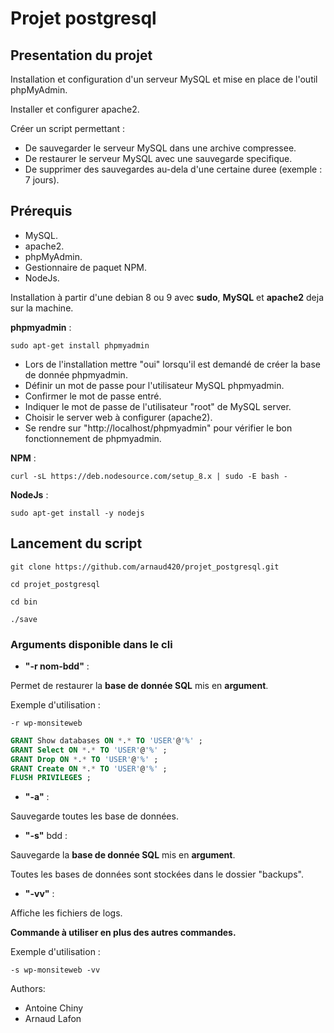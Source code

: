 # Projet postgresql


## Presentation du projet

Installation et configuration d'un serveur MySQL et mise en place de l'outil phpMyAdmin.

Installer et configurer apache2.

Créer un script permettant :

- De sauvegarder le serveur MySQL dans une archive compressee.
- De restaurer le serveur MySQL avec une sauvegarde specifique.
- De supprimer des sauvegardes au-dela d'une certaine duree (exemple : 7 jours).

## Prérequis

- MySQL.
- apache2.
- phpMyAdmin.
- Gestionnaire de paquet NPM. 
- NodeJs. 

Installation à partir d'une debian 8 ou 9 avec **sudo**, **MySQL** et **apache2** deja sur la machine.

**phpmyadmin** :

```
sudo apt-get install phpmyadmin
```

- Lors de l'installation mettre "oui" lorsqu'il est demandé de créer la base de donnée phpmyadmin. 
- Définir un mot de passe pour l'utilisateur MySQL phpmyadmin.
- Confirmer le mot de passe entré.
- Indiquer le mot de passe de l'utilisateur "root" de MySQL server.
- Choisir le server web à configurer (apache2).
- Se rendre sur "http://localhost/phpmyadmin" pour vérifier le bon fonctionnement de phpmyadmin. 

**NPM** :

```
curl -sL https://deb.nodesource.com/setup_8.x | sudo -E bash -
```

**NodeJs** :

```
sudo apt-get install -y nodejs
```

## Lancement du script

```
git clone https://github.com/arnaud420/projet_postgresql.git

cd projet_postgresql

cd bin

./save

```

### Arguments disponible dans le cli

- **"-r nom-bdd"** :

 Permet de restaurer la **base de donnée SQL** mis en **argument**.

 Exemple d'utilisation : 

 ```
 -r wp-monsiteweb
 ```


 ```sql
 GRANT Show databases ON *.* TO 'USER'@'%' ;
 GRANT Select ON *.* TO 'USER'@'%' ;
 GRANT Drop ON *.* TO 'USER'@'%' ;
 GRANT Create ON *.* TO 'USER'@'%' ;
 FLUSH PRIVILEGES ;
 ```
- **"-a"** : 

 Sauvegarde toutes les base de données.

- **"-s"** bdd :

 Sauvegarde la **base de donnée SQL** mis en **argument**.

 Toutes les bases de données sont stockées dans le dossier "backups".

- **"-vv"** :

 Affiche les fichiers de logs.

 **Commande à utiliser en plus des autres commandes.**
 
 Exemple d'utilisation :

 ```
 -s wp-monsiteweb -vv
 ```

Authors:
- Antoine Chiny
- Arnaud Lafon
